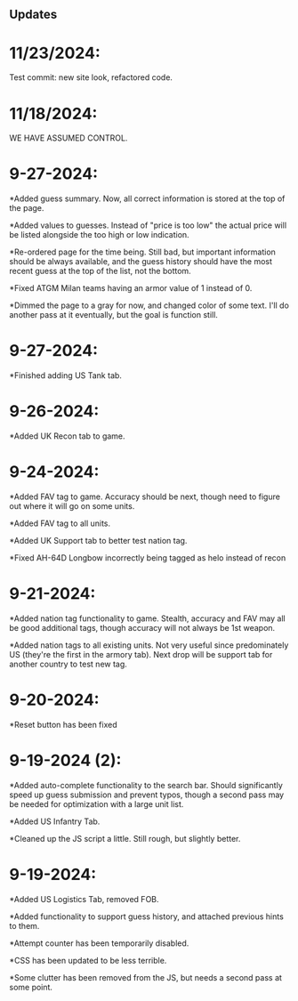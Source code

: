 ## Updates
# 11/23/2024:
Test commit: new site look, refactored code.

# 11/18/2024:
WE HAVE ASSUMED CONTROL.

# 9-27-2024:

*Added guess summary. Now, all correct information is stored at the top of the page.

*Added values to guesses. Instead of  "price is too low" the actual price will be listed alongside the too high or low indication.

*Re-ordered page for the time being. Still bad, but important information should be always available, and the guess history should have the most recent guess at the top of the list, not the bottom.

*Fixed ATGM Milan teams having an armor value of 1 instead of 0.

*Dimmed the page to a gray for now, and changed color of some text. I'll do another pass at it eventually, but the goal is function still.
# 9-27-2024:

*Finished adding US Tank tab.
# 9-26-2024:

*Added UK Recon tab to game.
# 9-24-2024:

*Added FAV tag to game. Accuracy should be next, though need to figure out where it will go on some units.

*Added FAV tag to all units.

*Added UK Support tab to better test nation tag.

*Fixed AH-64D Longbow incorrectly being tagged as helo instead of recon
# 9-21-2024:

*Added nation tag functionality to game. Stealth, accuracy and FAV may all be good additional tags, though accuracy will not always be 1st weapon.

*Added nation tags to all existing units. Not very useful since predominately US (they're the first in the armory tab). Next drop will be support tab for another country to test new tag.
# 9-20-2024:

*Reset button has been fixed
# 9-19-2024 (2): 

*Added auto-complete functionality to the search bar. Should significantly speed up guess submission and prevent typos, though a second pass may be needed for optimization with a large unit list.

*Added US Infantry Tab.

*Cleaned up the JS script a little. Still rough, but slightly better.
# 9-19-2024: 

*Added US Logistics Tab, removed FOB. 

*Added functionality to support guess history, and attached previous hints to them. 

*Attempt counter has been temporarily disabled.

*CSS has been updated to be less terrible.

*Some clutter has been removed from the JS, but needs a second pass at some point.

